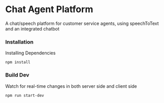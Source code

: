 # Chat Agent Platform
 A chat/speech platform for customer service agents, using speechToText and an integrated chatbot

### Installation

Installing Dependencies

```shell
npm install
```

### Build Dev

Watch for real-time changes in both server side and client side

```shell
npm run start-dev
```

